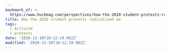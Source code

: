 ```yaml
---
bookmark_of: >-
  https://www.huckmag.com/perspectives/how-the-2010-student-protests-radicalised-me/
title: How the 2010 student protests radicalised me
tags:
  - Activism
  - protests
date: '2020-12-10T10:12:29.982Z'
modified: '2020-12-10T10:12:29.982Z'
---
```

 
